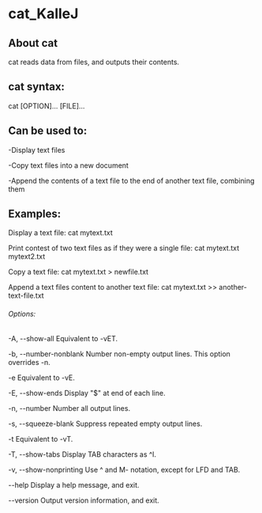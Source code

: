 # cat_KalleJ

## About cat

cat reads data from files, and outputs their contents.

## cat syntax:
cat [OPTION]... [FILE]...

## Can be used to:

-Display text files

-Copy text files into a new document

-Append the contents of a text file to the end of another text file, combining them

## Examples:

Display a text file:
cat mytext.txt

Print contest of two text files as if they were a single file:
cat mytext.txt mytext2.txt

Copy a text file:
cat mytext.txt > newfile.txt

Append a text files content to another text file:
cat mytext.txt >> another-text-file.txt


###### Options:

-A, --show-all    Equivalent to -vET.

-b, --number-nonblank   Number non-empty output lines. This option overrides -n.

-e    Equivalent to -vE.

-E, --show-ends   Display "$" at end of each line.

-n, --number    Number all output lines.

-s, --squeeze-blank   Suppress repeated empty output lines.

-t    Equivalent to -vT.

-T, --show-tabs   Display TAB characters as ^I.

-v, --show-nonprinting    Use ^ and M- notation, except for LFD and TAB.

--help    Display a help message, and exit.

--version   Output version information, and exit.

